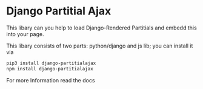 # Django Partitial Ajax


This libary can you help to load Django-Rendered Partitials and embedd this into your page.

This libary consists of two parts: python/django and js lib;
you can install it via
```bash
pip3 install django-partitialajax
npm install django-partitialajax

```

For more Information read the docs